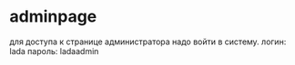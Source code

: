 # adminpage
для доступа к странице администратора надо войти в систему. логин: lada пароль: ladaadmin

